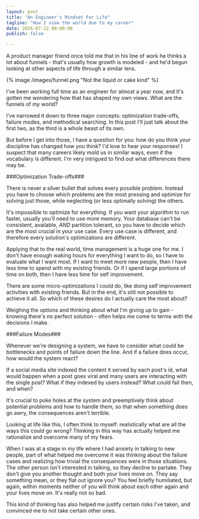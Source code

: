 ```yaml
---
layout: post
title: "An Engineer's Mindset For Life"
tagline: "How I view the world due to my career"
date: 2016-07-12 00:00:00
publish: false

---
```


A product manager friend once told me that in his line of work he thinks a lot 
about funnels - that's usually how growth is modeled - and he'd begun looking at 
other aspects of life through a similar lens.

{% image /images/funnel.png "Not the liquid or cake kind" %}

I've been working full time as an engineer for almost a year now, and it's 
gotten me wondering how that has shaped my own views. What are the funnels of 
_my_ world?

I've narrowed it down to three major concepts: optimization trade-offs, failure 
modes, and methodical searching. In this post I'll just talk about the first 
two, as the third is a whole beast of its own.

But before I get into those, I have a question for you: how do you think _your_ 
discipline has changed how _you_ think? I'd love to hear your responses! I 
suspect that many careers likely mold us in similar ways, even if the vocabulary 
is different. I'm very intrigued to find out what differences there may be.

###Optimization Trade-offs###

There is never a silver bullet that solves every possible problem. Instead you 
have to choose which problems are the most pressing and optimize for solving 
just those, while neglecting (or less optimally solving) the others.

It's impossible to optimize for everything. If you want your algorithm to run 
faster, usually you'll need to use more memory. Your database can't be 
consistent, available, _AND_ partition tolerant, so you have to decide which are 
the most crucial in your use case. Every use case is different, and therefore 
every solution's optimizations are different.

Applying that to the real world, time management is a huge one for me. I don't 
have enough waking hours for everything I want to do, so I have to evaluate what 
I want most. If I want to meet more new people, then I have less time to spend 
with my existing friends. Or if I spend large portions of time on both, then I 
have less time for self improvement.

There are some micro-optimizations I could do, like doing self improvement 
activities with existing friends. But in the end, it's still not possible to 
achieve it all. So which of these desires do I actually care the most about?

Weighing the options and thinking about what I'm giving up to gain - knowing 
there's no perfect solution - often helps me come to terms with the decisions I 
make.

###Failure Modes###

Whenever we're designing a system, we have to consider what could be bottlenecks 
and points of failure down the line. And if a failure does occur, how would the 
system react?

If a social media site indexed the content it served by each post's id, what 
would happen when a post goes viral and many users are interacting with the 
single post? What if they indexed by users instead? What could fail then, and 
when?

It's crucial to poke holes at the system and preemptively think about potential 
problems and how to handle them, so that when something does go awry, the 
consequences aren't terrible.

Looking at life like this, I often think to myself: realistically what are all 
the ways this could go wrong? Thinking in this way has actually helped me 
rationalize and overcome many of my fears.

When I was at a stage in my life where I had anxiety in talking to new people, 
part of what helped me overcome it was thinking about the failure cases and 
realizing how trivial the consequences were in those situations. The other 
person isn't interested in talking, so they decline to partake. They don't give 
you another thought and both your lives move on. They say something mean, or 
they flat out ignore you? You feel briefly humiliated, but again, within moments 
neither of you will think about each other again and your lives move on. It's 
really not so bad.

This kind of thinking has also helped me justify certain risks I've taken, and 
convinced me to not take certain other ones.

